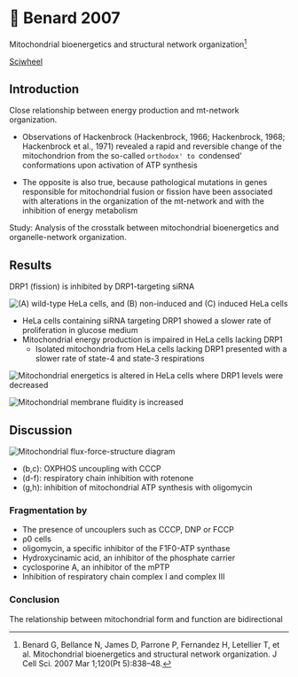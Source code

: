# 📒 Benard 2007


Mitochondrial bioenergetics and structural network organization[^1]

[^1]: Benard G, Bellance N, James D, Parrone P, Fernandez H, Letellier T, et al. Mitochondrial bioenergetics and structural network organization. J Cell Sci. 2007 Mar 1;120(Pt 5):838–48.

[Sciwheel](https://sciwheel.com/work/#/items/1545618)

<!--more-->

## Introduction

Close relationship between energy production and mt-network organization.

- Observations of Hackenbrock (Hackenbrock, 1966; Hackenbrock, 1968; Hackenbrock et al., 1971) revealed a rapid and reversible change of the mitochondrion from the so-called `orthodox' to `condensed' conformations upon activation of ATP synthesis

- The opposite is also true, because pathological mutations in genes responsible for mitochondrial fusion or fission have been associated with alterations in the organization of the mt-network and with the inhibition of energy metabolism

Study:  Analysis of the crosstalk between mitochondrial bioenergetics and organelle-network organization.

## Results

DRP1 (fission) is inhibited by DRP1-targeting  siRNA

![](https://user-images.githubusercontent.com/40054455/97544999-53526700-1a05-11eb-81ec-8ce82f75c344.png "(A) wild-type HeLa cells, and (B) non-induced and (C) induced HeLa cells")

- HeLa cells containing siRNA targeting DRP1 showed a slower rate of proliferation in glucose medium
- Mitochondrial energy production is impaired in HeLa cells lacking DRP1
  - Isolated mitochondria from HeLa cells lacking DRP1 presented with a slower rate of state-4 and state-3 respirations

![](https://user-images.githubusercontent.com/40054455/97544943-40d82d80-1a05-11eb-960e-430eb654dd70.png "Mitochondrial energetics is altered in HeLa cells where DRP1 levels were decreased")

![](https://user-images.githubusercontent.com/40054455/97544848-230ac880-1a05-11eb-8ccb-7b30d9fa0495.png "Mitochondrial membrane fluidity is increased")


## Discussion

![](https://user-images.githubusercontent.com/40054455/97545368-dd023480-1a05-11eb-92f5-ca8f9efb8e89.png "Mitochondrial flux-force-structure diagram")

- (b,c): OXPHOS uncoupling with CCCP
- (d-f): respiratory chain inhibition with rotenone
- (g,h): inhibition of mitochondrial ATP synthesis with oligomycin

### Fragmentation by
- The presence of uncouplers such as CCCP, DNP or FCCP
- ρ0 cells
- oligomycin, a specific inhibitor of the F1F0-ATP synthase
- Hydroxycinamic acid, an inhibitor of the phosphate carrier
- cyclosporine A, an inhibitor of the mPTP
- Inhibition of respiratory chain complex I and complex III

### Conclusion
The relationship between mitochondrial form and function are bidirectional

